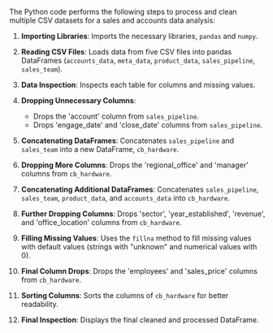 The Python code performs the following steps to process and clean multiple CSV datasets for a sales and accounts data analysis:

1. **Importing Libraries**: Imports the necessary libraries, `pandas` and `numpy`.

2. **Reading CSV Files**: Loads data from five CSV files into pandas DataFrames (`accounts_data`, `meta_data`, `product_data`, `sales_pipeline`, `sales_team`).

3. **Data Inspection**: Inspects each table for columns and missing values.

4. **Dropping Unnecessary Columns**:
   - Drops the 'account' column from `sales_pipeline`.
   - Drops 'engage_date' and 'close_date' columns from `sales_pipeline`.

5. **Concatenating DataFrames**: Concatenates `sales_pipeline` and `sales_team` into a new DataFrame, `cb_hardware`.

6. **Dropping More Columns**: Drops the 'regional_office' and 'manager' columns from `cb_hardware`.

7. **Concatenating Additional DataFrames**: Concatenates `sales_pipeline`, `sales_team`, `product_data`, and `accounts_data` into `cb_hardware`.

8. **Further Dropping Columns**: Drops 'sector', 'year_established', 'revenue', and 'office_location' columns from `cb_hardware`.

9. **Filling Missing Values**: Uses the `fillna` method to fill missing values with default values (strings with "unknown" and numerical values with 0).

10. **Final Column Drops**: Drops the 'employees' and 'sales_price' columns from `cb_hardware`.

11. **Sorting Columns**: Sorts the columns of `cb_hardware` for better readability.

12. **Final Inspection**: Displays the final cleaned and processed DataFrame.
